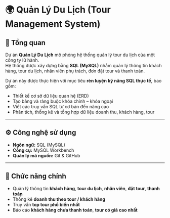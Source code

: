 # 🌍 Quản Lý Du Lịch (Tour Management System)

## 🧭 Tổng quan
Dự án **Quản Lý Du Lịch** mô phỏng hệ thống quản lý tour du lịch của một công ty lữ hành.  
Hệ thống được xây dựng bằng **SQL (MySQL)** nhằm quản lý thông tin khách hàng, tour du lịch, nhân viên phụ trách, đơn đặt tour và thanh toán.

Dự án này được thực hiện với mục tiêu **rèn luyện kỹ năng SQL thực tế**, bao gồm:
- Thiết kế cơ sở dữ liệu quan hệ (ERD)
- Tạo bảng và ràng buộc khóa chính – khóa ngoại
- Viết các truy vấn SQL từ cơ bản đến nâng cao
- Phân tích, thống kê và tổng hợp dữ liệu doanh thu, khách hàng, tour

---

## ⚙️ Công nghệ sử dụng
- **Ngôn ngữ:** SQL (MySQL)
- **Công cụ:** MySQL Workbench
- **Quản lý mã nguồn:** Git & GitHub

---

## 🧩 Chức năng chính
- Quản lý thông tin **khách hàng**, **tour du lịch**, **nhân viên**, **đặt tour**, **thanh toán**
- Thống kê **doanh thu theo tour / khách hàng**
- Truy vấn **top tour phổ biến nhất**
- Báo cáo **khách hàng chưa thanh toán**, **tour có giá cao nhất**
